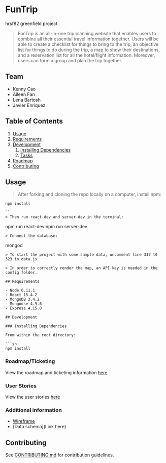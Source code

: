 # FunTrip
hrsf82 greenfield project

> FunTrip is an all-in-one trip planning website that enables users to combine all their essential travel information together. Users will be able to create a checklist for things to bring to the trip, an objective list for things to do during the trip, a map to show their destinations, and a reservation list for all the hotel/flight information. Moreover, users can form a group and plan the trip together. 

## Team

  - Kenny Cao
  - Aileen Fan
  - Lena Bartosh
  - Javier Enriquez

## Table of Contents

1. [Usage](#Usage)
1. [Requirements](#requirements)
1. [Development](#development)
    1. [Installing Dependencies](#installing-dependencies)
    1. [Tasks](#tasks)
1. [Roadmap](#roadmap)
1. [Contributing](#contributing)

## Usage

> After forking and cloning the repo locally on a computer, install npm: 

```
npm install

``
> Then run react-dev and server-dev in the terminal:

```
npm run react-dev
npm run server-dev

```
> Connect the database: 

```
mongod

```
> To start the project with some sample data, uncomment line 317 t0 323 in data.js

> In order to correctly render the map, an API key is needed in the config folder.

## Requirements

- Node 6.11.1
- React 15.4.2
- MongoDB 3.4.2
- Mongoose 4.9.6
- Express 4.15.0

## Development

### Installing Dependencies

From within the root directory:

```sh
npm install

```

### Roadmap/Ticketing

View the roadmap and ticketing information [here](https://trello.com/b/1dkFWLno/funtrip)

### User Stories

View the user stories [here](https://docs.google.com/document/d/1j-vBE2c-PDgrn3o0Rq3vqFsFftWiNFMYTguVCWzNqbw/edit?usp=sharing)

### Additional information 

- [Wireframe](https://drive.google.com/file/d/0B__VKvREYvbHZDNQS0pBR1ZmRFE/view?usp=sharing)
- [Data schema](Link here)

## Contributing

See [CONTRIBUTING.md](CONTRIBUTING.md) for contribution guidelines.
